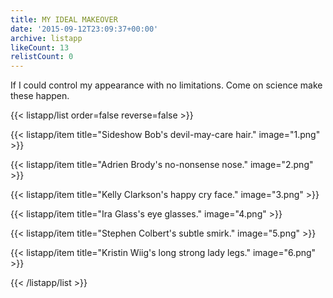 ```yaml
---
title: MY IDEAL MAKEOVER
date: '2015-09-12T23:09:37+00:00'
archive: listapp
likeCount: 13
relistCount: 0
---
```


If I could control my appearance with no limitations. Come on science make these happen.

{{< listapp/list order=false reverse=false >}}

   {{< listapp/item title="Sideshow Bob's devil-may-care hair."
      image="1.png" >}}

   {{< listapp/item title="Adrien Brody's no-nonsense nose."
      image="2.png" >}}

   {{< listapp/item title="Kelly Clarkson's happy cry face."
      image="3.png" >}}

   {{< listapp/item title="Ira Glass's eye glasses."
      image="4.png" >}}

   {{< listapp/item title="Stephen Colbert's subtle smirk."
      image="5.png" >}}

   {{< listapp/item title="Kristin Wiig's long strong lady legs."
      image="6.png" >}}

{{< /listapp/list >}}
